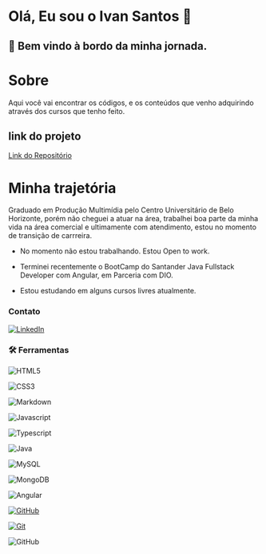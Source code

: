 # Olá, Eu sou o Ivan Santos 👋<br>

 ## 🚀  Bem vindo à bordo da minha jornada.

# Sobre
Aqui você vai encontrar os códigos, e os conteúdos que venho adquirindo através dos cursos que tenho feito. 

## link do projeto
 [Link do Repositório ]( https://github.com/Ivan-Snts/dio-lab-open-source.git) 


# Minha trajetória
Graduado em Produção Multimídia pelo Centro Universitário de Belo Horizonte, porém não cheguei a atuar na área, trabalhei boa parte da minha vida na área comercial e ultimamente com atendimento, estou no momento de transição de carrreira.

* No momento não estou trabalhando. Estou Open to work.

* Terminei recentemente o BootCamp do Santander Java Fullstack Developer com Angular, em Parceria com DIO.

* Estou estudando em alguns cursos livres atualmente.


### Contato 

[![LinkedIn](https://img.shields.io/badge/LinkedIn-000?style=for-the-badge&logo=linkedin&logoColor=0E76A8)](https://www.linkedin.com/in/ivan-santos-m/)

### 🛠 Ferramentas

![HTML5](https://img.shields.io/badge/HTML5-000?style=for-the-badge&logo=html5)

![CSS3](https://img.shields.io/badge/CSS3-000?style=for-the-badge&logo=css3&logoColor=264CE4)
 
![Markdown](https://img.shields.io/badge/Markdown-000?style=for-the-badge&logo=markdown)

![Javascript](https://img.shields.io/badge/JavaScript-323330?style=for-the-badge&logo=javascript&logoColor=F7DF1E)

![Typescript](https://img.shields.io/badge/TypeScript-007ACC?style=for-the-badge&logo=typescript&logoColor=white)
          
![Java](https://img.shields.io/badge/Java-ED8B00?style=for-the-badge&logo=openjdk&logoColor=white)
          
![MySQL](https://img.shields.io/badge/MySQL-00000F?style=for-the-badge&logo=mysql&logoColor=white)

![MongoDB](https://img.shields.io/badge/MongoDB-4EA94B?style=for-the-badge&logo=mongodb&logoColor=white)

![Angular](https://img.shields.io/badge/Angular-DD0031?style=for-the-badge&logo=angular&logoColor=white)

[![GitHub](https://img.shields.io/badge/GitHub-000?style=for-the-badge&logo=github&logoColor=30A3DC)](https://docs.github.com/)

[![Git](https://img.shields.io/badge/Git-000?style=for-the-badge&logo=git&logoColor=E94D5F)](https://git-scm.com/doc) 

![ GitHub](https://github-readme-stats.vercel.app/api?username=Ivan-Snts&theme=transparent&bg_color=000&border_color=30A3DC&show_icons=true&icon_color=30A3DC&title_color=E94D5F&text_color=FFF)
